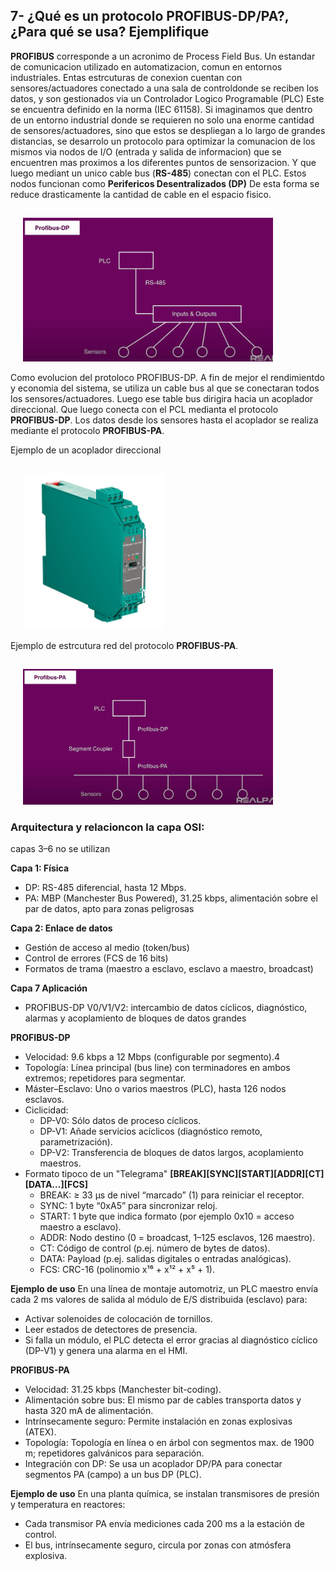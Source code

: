 ## 7- ¿Qué es un protocolo PROFIBUS-DP/PA?, ¿Para qué se usa? Ejemplifique 

**PROFIBUS** corresponde a un acronimo de Process Field Bus. Un estandar de comunicacion utilizado en automatizacion, comun en entornos industriales. Entas estrcuturas de conexion cuentan con sensores/actuadores conectado a una sala de controldonde se reciben los datos, y son gestionados via un Controlador Logico Programable (PLC) Este se encuentra definido en la norma  (IEC 61158).
Si imaginamos que dentro de un entorno industrial donde se requieren no solo una enorme cantidad de sensores/actuadores, sino que estos se despliegan a lo largo de grandes distancias, se desarrolo un protocolo para optimizar la comunacion de los mismos via nodos de I/O (entrada y salida de informacion) que se encuentren mas proximos a los diferentes puntos de sensorizacion. Y que luego mediant un unico cable bus (**RS-485**) conectan con el PLC. Estos nodos funcionan como **Perifericos Desentralizados (DP)** De esta forma se reduce drasticamente la cantidad de cable en el espacio fisico.

<img src="../../E assets/Cuestionario N5/P7Img1.png" alt="DP"
     width="400"
     style="margin-left: 20px; margin-top: 15px;" />


Como evolucion del protoloco PROFIBUS-DP. A fin de mejor el rendimientdo y economia del sistema, se utiliza un cable bus al que se conectaran todos los sensores/actuadores. Luego ese table bus dirigira hacia un acoplador direccional. Que luego conecta con el PCL medianta el protocolo **PROFIBUS-DP**. Los datos desde los sensores hasta el acoplador se realiza mediante el protocolo **PROFIBUS-PA**.

Ejemplo de un acoplador direccional

<img src="../../E assets/Cuestionario N5/P7Img2.png" alt="DP"
     height="250"
     style="margin-left: 20px; margin-top: 15px;" />

Ejemplo de estrcutura red del protocolo **PROFIBUS-PA**.

<img src="../../E assets/Cuestionario N5/P7Img3.png" alt="DP"
     width="400"
     style="margin-left: 20px; margin-top: 15px;" />

### Arquitectura y relacioncon la capa OSI:
capas 3–6 no se utilizan

**Capa 1: Física**
- DP: RS-485 diferencial, hasta 12 Mbps.
- PA: MBP (Manchester Bus Powered), 31.25 kbps, alimentación sobre el par de datos, apto para zonas peligrosas

**Capa 2: Enlace de datos**
-  Gestión de acceso al medio (token/bus)
-  Control de errores (FCS de 16 bits)
-  Formatos de trama (maestro a esclavo, esclavo a maestro, broadcast)

**Capa 7	Aplicación**
- PROFIBUS-DP V0/V1/V2: intercambio de datos cíclicos, diagnóstico, alarmas y acoplamiento de bloques de datos grandes

**PROFIBUS-DP**
- Velocidad: 9.6 kbps a 12 Mbps (configurable por segmento).4
- Topología: Línea principal (bus line) con terminadores en ambos extremos; repetidores para segmentar.
- Máster–Esclavo: Uno o varios maestros (PLC), hasta 126 nodos esclavos.
- Ciclicidad:
    - DP-V0: Sólo datos de proceso cíclicos.
    - DP-V1: Añade servicios acíclicos (diagnóstico remoto, parametrización).
    - DP-V2: Transferencia de bloques de datos largos, acoplamiento maestros.
- Formato tipoco de un "Telegrama" **[BREAK][SYNC][START][ADDR][CT][DATA…][FCS]**
    - BREAK: ≥ 33 µs de nivel “marcado” (1) para reiniciar el receptor.
    - SYNC: 1 byte “0xA5” para sincronizar reloj.
    - START: 1 byte que indica formato (por ejemplo 0x10 = acceso maestro a esclavo).
    - ADDR: Nodo destino (0 = broadcast, 1–125 esclavos, 126 maestro).
    - CT: Código de control (p.ej. número de bytes de datos).
    - DATA: Payload (p.ej. salidas digitales o entradas analógicas).
    - FCS: CRC-16 (polinomio x¹⁶ + x¹² + x⁵ + 1).

**Ejemplo de uso**
En una línea de montaje automotriz, un PLC maestro envía cada 2 ms valores de salida al módulo de E/S distribuida (esclavo) para:
- Activar solenoides de colocación de tornillos.
- Leer estados de detectores de presencia.
- Si falla un módulo, el PLC detecta el error gracias al diagnóstico cíclico (DP-V1) y genera una alarma en el HMI.

**PROFIBUS-PA**
- Velocidad: 31.25 kbps (Manchester bit-coding).
- Alimentación sobre bus: El mismo par de cables transporta datos y hasta 320 mA de alimentación.
- Intrínsecamente seguro: Permite instalación en zonas explosivas (ATEX).
- Topología: Topología en línea o en árbol con segmentos max. de 1900 m; repetidores galvánicos para separación.
- Integración con DP: Se usa un acoplador DP/PA para conectar segmentos PA (campo) a un bus DP (PLC).

**Ejemplo de uso**
En una planta química, se instalan transmisores de presión y temperatura en reactores:
- Cada transmisor PA envía mediciones cada 200 ms a la estación de control.
- El bus, intrínsecamente seguro, circula por zonas con atmósfera explosiva.

